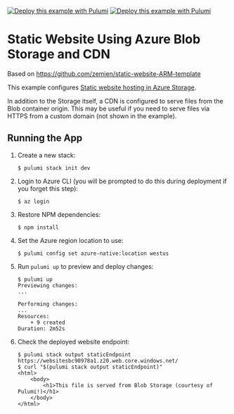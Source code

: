 [![Deploy this example with Pulumi](https://www.pulumi.com/images/deploy-with-pulumi/dark.svg)](https://app.pulumi.com/new?template=https://github.com/pulumi/examples/blob/master/azure-ts-static-website/README.md#gh-light-mode-only)
[![Deploy this example with Pulumi](https://get.pulumi.com/new/button-light.svg)](https://app.pulumi.com/new?template=https://github.com/pulumi/examples/blob/master/azure-ts-static-website/README.md#gh-dark-mode-only)

# Static Website Using Azure Blob Storage and CDN
Based on https://github.com/zemien/static-website-ARM-template


This example configures [Static website hosting in Azure Storage](https://docs.microsoft.com/en-us/azure/storage/blobs/storage-blob-static-website).

In addition to the Storage itself, a CDN is configured to serve files from the Blob container origin. This may be useful if you need to serve files via HTTPS from a custom domain (not shown in the example).

## Running the App

1.  Create a new stack:

    ```
    $ pulumi stack init dev
    ```

1.  Login to Azure CLI (you will be prompted to do this during deployment if you forget this step):

    ```
    $ az login
    ```

1.  Restore NPM dependencies:

    ```
    $ npm install
    ```

1.  Set the Azure region location to use:

    ```
    $ pulumi config set azure-native:location westus
    ```

1.  Run `pulumi up` to preview and deploy changes:

    ```
    $ pulumi up
    Previewing changes:
    ...

    Performing changes:
    ...
    Resources:
        + 9 created
    Duration: 2m52s
    ```

1.  Check the deployed website endpoint:

    ```
    $ pulumi stack output staticEndpoint
    https://websitesbc90978a1.z20.web.core.windows.net/
    $ curl "$(pulumi stack output staticEndpoint)"
    <html>
        <body>
            <h1>This file is served from Blob Storage (courtesy of Pulumi!)</h1>
        </body>
    </html>
    ```
